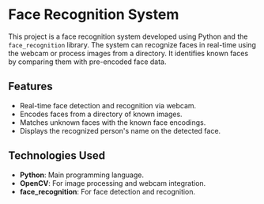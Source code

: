 # Face Recognition System

This project is a face recognition system developed using Python and the `face_recognition` library. The system can recognize faces in real-time using the webcam or process images from a directory. It identifies known faces by comparing them with pre-encoded face data.

## Features
- Real-time face detection and recognition via webcam.
- Encodes faces from a directory of known images.
- Matches unknown faces with the known face encodings.
- Displays the recognized person's name on the detected face.

## Technologies Used
- **Python**: Main programming language.
- **OpenCV**: For image processing and webcam integration.
- **face_recognition**: For face detection and recognition.

